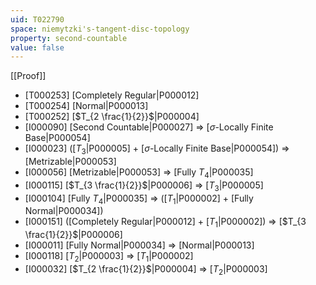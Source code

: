 ```yaml
---
uid: T022790
space: niemytzki's-tangent-disc-topology
property: second-countable
value: false
---
```

[[Proof]]

* [T000253] [Completely Regular|P000012]
* [T000254] [Normal|P000013]
* [T000252] [$T_{2 \frac{1}{2}}$|P000004]
* [I000090] [Second Countable|P000027] => [$\sigma$-Locally Finite Base|P000054]
* [I000023] ([$T_3$|P000005] + [$\sigma$-Locally Finite Base|P000054]) => [Metrizable|P000053]
* [I000056] [Metrizable|P000053] => [Fully $T_4$|P000035]
* [I000115] [$T_{3 \frac{1}{2}}$|P000006] => [$T_3$|P000005]
* [I000104] [Fully $T_4$|P000035] => ([$T_1$|P000002] + [Fully Normal|P000034])
* [I000151] ([Completely Regular|P000012] + [$T_1$|P000002]) => [$T_{3 \frac{1}{2}}$|P000006]
* [I000011] [Fully Normal|P000034] => [Normal|P000013]
* [I000118] [$T_2$|P000003] => [$T_1$|P000002]
* [I000032] [$T_{2 \frac{1}{2}}$|P000004] => [$T_2$|P000003]

